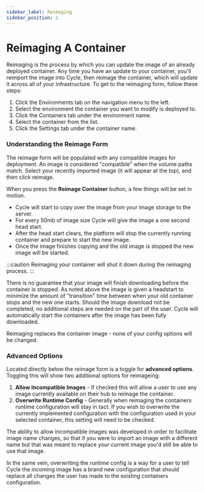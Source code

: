 ```yaml
---
sidebar_label: Reimaging
sidebar_position: 1
---
```


# Reimaging A Container
Reimaging is the process by which you can update the image of an already deployed container. Any time you have an update to your container, you'll reimport the image into Cycle, then reimage the container, which will update it across all of your infrastructure. To get to the reimaging form, follow these steps:

1. Click the Environments tab on the navigation menu to the left.
2. Select the environment the container you want to modify is deployed to.
3. Click the Containers tab under the environment name.
4. Select the container from the list.
5. Click the Settings tab under the container name.




### Understanding the Reimage Form
The reimage form will be populated with any compatible images for deployment. An image is considered "compatible" when the volume paths match. Select your recently imported image (it will appear at the top), and then click reimage.

When you press the **Reimage Container** button, a few things will be set in motion.

* Cycle will start to copy over the image from your image storage to the server.
* For every 50mb of image size Cycle will give the image a one second head start.
* After the head start clears, the platform will stop the currently running container and prepare to start the new image.
* Once the image finishes copying and the old image is stopped the new image will be started.

:::caution
Reimaging your container will shut it down during the reimaging process.
:::

There is no guarantee that your image will finish downloading before the container is stopped. As noted above the image is given a headstart to minimize the amount of "transition" time between when your old container stops and the new one starts. Should the image download not be completed, no additional steps are needed on the part of the user. Cycle will automatically start the containers after the image has been fully downloaded.

Reimaging replaces the container image - none of your config options will be changed.


### Advanced Options
Located directly below the reimage form is a toggle for **advanced options**.  Toggling this will show two additional options for reimageing:

1. **Allow Incompatible Images** - If checked this will allow a user to use any image currently available on their hub to reimage the container.
2. **Overwrite Runtime Config** - Generally when reimaging the containers runtime configuration will stay in tact.  If you wish to overwrite the currently implemented configuration with the configuration used in your selected container, this setting will need to be checked.

The ability to allow incompatible images was developed in order to facilitate image name changes, so that if you were to import an image with a different name but that was meant to replace your current image you'd still be able to use that image.

In the same vein, overwriting the runtime config is a way for a user to tell Cycle the incoming image has a brand new configuration that should replace all changes the user has made to the existing containers configuration.